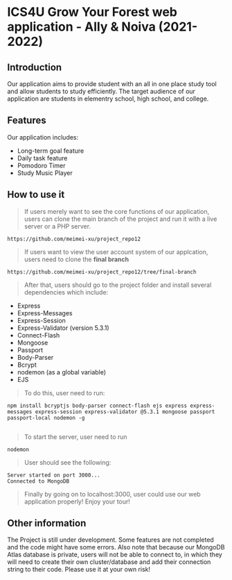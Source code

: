 # ICS4U Grow Your Forest web application - Ally & Noiva (2021-2022)

## Introduction

Our application aims to provide student with an all in one place study tool and allow students to study efficiently. The target audience of our application are students in elementry school, high school, and college.   


## Features
Our application includes:
- Long-term goal feature
- Daily task feature
- Pomodoro Timer
- Study Music Player


## How to use it
> If users merely want to see the core functions of our application, users can clone the main branch of the project and run it with a live server or a PHP server. 
``` 
https://github.com/meimei-xu/project_repo12
```

> If users want to view the user account system of our applcation, users need to clone the **final branch** 
``` 
https://github.com/meimei-xu/project_repo12/tree/final-branch
```
> After that, users should go to the project folder and install several dependencies which include:
- Express
- Express-Messages
- Express-Session
- Express-Validator (version 5.3.1)
- Connect-Flash
- Mongoose
- Passport
- Body-Parser
- Bcrypt
- nodemon (as a global variable)
- EJS
> To do this, user need to run:
```
npm install bcryptjs body-parser connect-flash ejs express express-messages express-session express-validator @5.3.1 mongoose passport passport-local nodemon -g
  
```
> To start the server, user need to run 
``` 
nodemon
```
> User should see the following:
```
Server started on port 3000...
Connected to MongoDB
```
> Finally by going on to localhost:3000, user could use our web application properly! Enjoy your tour!

## Other information
The Project is still under development. Some features are not completed and the code might have some errors. Also note that because our MongoDB Atlas database is private, users will not be able to connect to, in which they will need to create their own cluster/database and add their connection string to their code. Please use it at your own risk!
